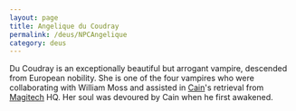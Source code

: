 ```yaml
---
layout: page
title: Angelique du Coudray
permalink: /deus/NPCAngelique
category: deus
---
```

Du Coudray is an exceptionally beautiful but arrogant vampire, descended from European nobility. She is one of the four vampires who were collaborating with William Moss and assisted in [Cain](NPCCain)'s retrieval from [Magitech](OrgMagitech) HQ. Her soul was devoured by Cain when he first awakened.
